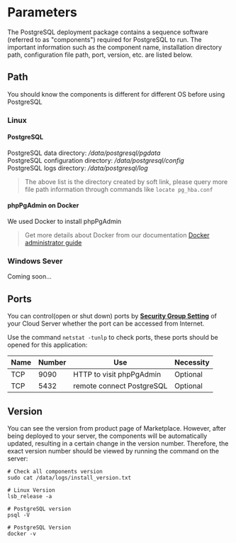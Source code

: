 # Parameters

The PostgreSQL deployment package contains a sequence software (referred to as "components") required for PostgreSQL to run. The important information such as the component name, installation directory path, configuration file path, port, version, etc. are listed below.

## Path

You should know the components is different for different OS before using PostgreSQL

### Linux

#### PostgreSQL

PostgreSQL data directory: */data/postgresql/pgdata*  
PostgreSQL configuration directory: */data/postgresql/config*  
PostgreSQL logs directory: */data/postgresql/log*  

> The above list is the directory created by soft link, please query more file path information through commands like `locate pg_hba.conf`

#### phpPgAdmin on Docker

We used Docker to install phpPgAdmin

> Get more details about Docker from our documentation [Docker administrator guide](https://support.websoft9.com/docs/docker/stack-components.html)

### Windows Sever

Coming soon...

## Ports

You can control(open or shut down) ports by **[Security Group Setting](https://support.websoft9.com/docs/faq/tech-instance.html)** of your Cloud Server whether the port can be accessed from Internet.

Use the command `netstat -tunlp` to check ports, these ports should be opened for this application:

| Name | Number | Use |  Necessity |
| --- | --- | --- | --- |
| TCP | 9090 | HTTP to visit phpPgAdmin | Optional |
| TCP | 5432 | remote connect PostgreSQL | Optional |

## Version

You can see the version from product page of Marketplace. However, after being deployed to your server, the components will be automatically updated, resulting in a certain change in the version number. Therefore, the exact version number should be viewed by running the command on the server:

```shell
# Check all components version
sudo cat /data/logs/install_version.txt

# Linux Version
lsb_release -a

# PostgreSQL version
psql -V

# PostgreSQL Version
docker -v
```